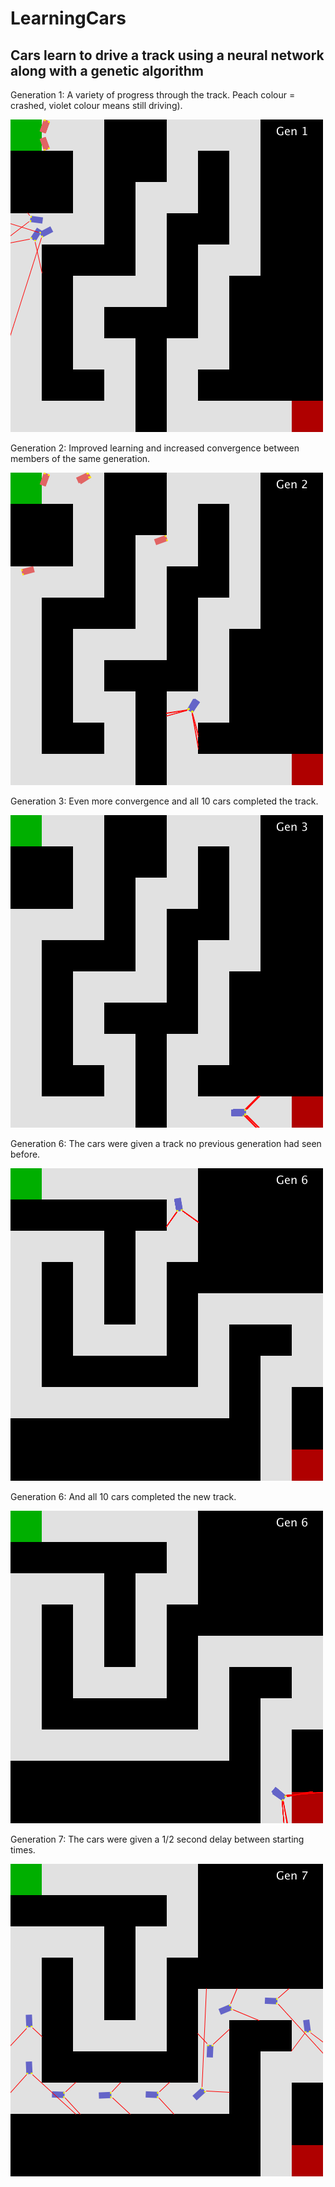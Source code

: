 # LearningCars
## Cars learn to drive a track using a neural network along with a genetic algorithm


Generation 1: A variety of progress through the track. Peach colour = crashed, violet colour means still driving).

![Image of Gen1](https://github.com/chacook/LearningCars/blob/master/img/gen1.png)


Generation 2: Improved learning and increased convergence between members of the same generation.

![Image of Gen2](https://github.com/chacook/LearningCars/blob/master/img/gen2.png)


Generation 3: Even more convergence and all 10 cars completed the track.

![Image of Gen3](https://github.com/chacook/LearningCars/blob/master/img/gen3.png)


Generation 6: The cars were given a track no previous generation had seen before.

![Image of Gen6](https://github.com/chacook/LearningCars/blob/master/img/gen6.png)


Generation 6: And all 10 cars completed the new track.

![Image of Gen6](https://github.com/chacook/LearningCars/blob/master/img/gen6-completed.png)


Generation 7: The cars were given a 1/2 second delay between starting times.

![Image of Gen7](https://github.com/chacook/LearningCars/blob/master/img/gen7-new.png)
